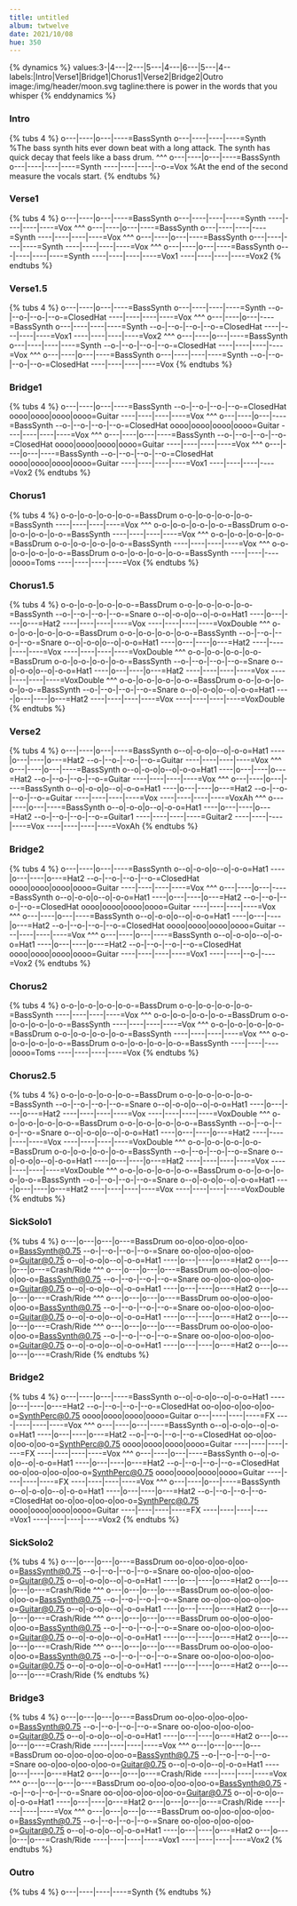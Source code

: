 ```yaml
---
title: untitled
album: twtwelve
date: 2021/10/08
hue: 350
---
```


{% dynamics %}
values:3-|4---\|2---|5---\|4---|6---|5---\|4--
labels:|Intro|Verse1|Bridge1|Chorus1|Verse2|Bridge2|Outro
image:/img/header/moon.svg
tagline:there is power in the words that you whisper
{% enddynamics %}
<!-- more -->

<!-- {% attrs %}
scale: TBD
tempo: 120
signature: 4/4
{% endattrs %} -->


### Intro
{% tubs 4 %}
o---|----|o---|----=BassSynth
o---|----|----|----=Synth
%The bass synth hits ever down beat with a long attack. The synth has quick decay that feels like a bass drum.
^^^
o---|----|o---|----=BassSynth
o---|----|----|----=Synth
----|----|----|--o-=Vox
%At the end of the second measure the vocals start.
{% endtubs %}

### Verse1
{% tubs 4 %}
o---|----|o---|----=BassSynth
o---|----|----|----=Synth
----|----|----|----=Vox
^^^
o---|----|o---|----=BassSynth
o---|----|----|----=Synth
----|----|----|----=Vox
^^^
o---|----|o---|----=BassSynth
o---|----|----|----=Synth
----|----|----|----=Vox
^^^
o---|----|o---|----=BassSynth
o---|----|----|----=Synth
----|----|----|----=Vox1
----|----|----|----=Vox2
{% endtubs %}

### Verse1.5
{% tubs 4 %}
o---|----|o---|----=BassSynth
o---|----|----|----=Synth
--o-|--o-|--o-|--o-=ClosedHat
----|----|----|----=Vox
^^^
o---|----|o---|----=BassSynth
o---|----|----|----=Synth
--o-|--o-|--o-|--o-=ClosedHat
----|----|----|----=Vox1
----|----|----|----=Vox2
^^^
o---|----|o---|----=BassSynth
o---|----|----|----=Synth
--o-|--o-|--o-|--o-=ClosedHat
----|----|----|----=Vox
^^^
o---|----|o---|----=BassSynth
o---|----|----|----=Synth
--o-|--o-|--o-|--o-=ClosedHat
----|----|----|----=Vox
{% endtubs %}

### Bridge1
{% tubs 4 %}
o---|----|o---|----=BassSynth
--o-|--o-|--o-|--o-=ClosedHat
oooo|oooo|oooo|oooo=Guitar
----|----|----|----=Vox
^^^
o---|----|o---|----=BassSynth
--o-|--o-|--o-|--o-=ClosedHat
oooo|oooo|oooo|oooo=Guitar
----|----|----|----=Vox
^^^
o---|----|o---|----=BassSynth
--o-|--o-|--o-|--o-=ClosedHat
oooo|oooo|oooo|oooo=Guitar
----|----|----|----=Vox
^^^
o---|----|o---|----=BassSynth
--o-|--o-|--o-|--o-=ClosedHat
oooo|oooo|oooo|oooo=Guitar
----|----|----|----=Vox1
----|----|----|----=Vox2
{% endtubs %}

### Chorus1
{% tubs 4 %}
o-o-|o-o-|o-o-|o-o-=BassDrum
o-o-|o-o-|o-o-|o-o-=BassSynth
----|----|----|----=Vox
^^^
o-o-|o-o-|o-o-|o-o-=BassDrum
o-o-|o-o-|o-o-|o-o-=BassSynth
----|----|----|----=Vox
^^^
o-o-|o-o-|o-o-|o-o-=BassDrum
o-o-|o-o-|o-o-|o-o-=BassSynth
----|----|----|----=Vox
^^^
o-o-|o-o-|o-o-|o-o-=BassDrum
o-o-|o-o-|o-o-|o-o-=BassSynth
----|----|----|oooo=Toms
----|----|----|----=Vox
{% endtubs %}

### Chorus1.5
{% tubs 4 %}
o-o-|o-o-|o-o-|o-o-=BassDrum
o-o-|o-o-|o-o-|o-o-=BassSynth
--o-|--o-|--o-|--o-=Snare
o--o|-o-o|o--o|-o-o=Hat1
----|o---|----|o---=Hat2
----|----|----|----=Vox
----|----|----|----=VoxDouble
^^^
o-o-|o-o-|o-o-|o-o-=BassDrum
o-o-|o-o-|o-o-|o-o-=BassSynth
--o-|--o-|--o-|--o-=Snare
o--o|-o-o|o--o|-o-o=Hat1
----|o---|----|o---=Hat2
----|----|----|----=Vox
----|----|----|----=VoxDouble
^^^
o-o-|o-o-|o-o-|o-o-=BassDrum
o-o-|o-o-|o-o-|o-o-=BassSynth
--o-|--o-|--o-|--o-=Snare
o--o|-o-o|o--o|-o-o=Hat1
----|o---|----|o---=Hat2
----|----|----|----=Vox
----|----|----|----=VoxDouble
^^^
o-o-|o-o-|o-o-|o-o-=BassDrum
o-o-|o-o-|o-o-|o-o-=BassSynth
--o-|--o-|--o-|--o-=Snare
o--o|-o-o|o--o|-o-o=Hat1
----|o---|----|o---=Hat2
----|----|----|----=Vox
----|----|----|----=VoxDouble
{% endtubs %}

### Verse2
{% tubs 4 %}
o---|----|o---|----=BassSynth
o--o|-o-o|o--o|-o-o=Hat1
----|o---|----|o---=Hat2
--o-|--o-|--o-|--o-=Guitar
----|----|----|----=Vox
^^^
o---|----|o---|----=BassSynth
o--o|-o-o|o--o|-o-o=Hat1
----|o---|----|o---=Hat2
--o-|--o-|--o-|--o-=Guitar
----|----|----|----=Vox
^^^
o---|----|o---|----=BassSynth
o--o|-o-o|o--o|-o-o=Hat1
----|o---|----|o---=Hat2
--o-|--o-|--o-|--o-=Guitar
----|----|----|----=Vox
----|----|----|----=VoxAh
^^^
o---|----|o---|----=BassSynth
o--o|-o-o|o--o|-o-o=Hat1
----|o---|----|o---=Hat2
--o-|--o-|--o-|--o-=Guitar1
----|----|----|----=Guitar2
----|----|----|----=Vox
----|----|----|----=VoxAh
{% endtubs %}

### Bridge2
{% tubs 4 %}
o---|----|o---|----=BassSynth
o--o|-o-o|o--o|-o-o=Hat1
----|o---|----|o---=Hat2
--o-|--o-|--o-|--o-=ClosedHat
oooo|oooo|oooo|oooo=Guitar
----|----|----|----=Vox
^^^
o---|----|o---|----=BassSynth
o--o|-o-o|o--o|-o-o=Hat1
----|o---|----|o---=Hat2
--o-|--o-|--o-|--o-=ClosedHat
oooo|oooo|oooo|oooo=Guitar
----|----|----|----=Vox
^^^
o---|----|o---|----=BassSynth
o--o|-o-o|o--o|-o-o=Hat1
----|o---|----|o---=Hat2
--o-|--o-|--o-|--o-=ClosedHat
oooo|oooo|oooo|oooo=Guitar
----|----|----|----=Vox
^^^
o---|----|o---|----=BassSynth
o--o|-o-o|o--o|-o-o=Hat1
----|o---|----|o---=Hat2
--o-|--o-|--o-|--o-=ClosedHat
oooo|oooo|oooo|oooo=Guitar
----|----|----|----=Vox1
----|----|--o-|----=Vox2
{% endtubs %}

### Chorus2
{% tubs 4 %}
o-o-|o-o-|o-o-|o-o-=BassDrum
o-o-|o-o-|o-o-|o-o-=BassSynth
----|----|----|----=Vox
^^^
o-o-|o-o-|o-o-|o-o-=BassDrum
o-o-|o-o-|o-o-|o-o-=BassSynth
----|----|----|----=Vox
^^^
o-o-|o-o-|o-o-|o-o-=BassDrum
o-o-|o-o-|o-o-|o-o-=BassSynth
----|----|----|----=Vox
^^^
o-o-|o-o-|o-o-|o-o-=BassDrum
o-o-|o-o-|o-o-|o-o-=BassSynth
----|----|----|oooo=Toms
----|----|----|----=Vox
{% endtubs %}

### Chorus2.5
{% tubs 4 %}
o-o-|o-o-|o-o-|o-o-=BassDrum
o-o-|o-o-|o-o-|o-o-=BassSynth
--o-|--o-|--o-|--o-=Snare
o--o|-o-o|o--o|-o-o=Hat1
----|o---|----|o---=Hat2
----|----|----|----=Vox
----|----|----|----=VoxDouble
^^^
o-o-|o-o-|o-o-|o-o-=BassDrum
o-o-|o-o-|o-o-|o-o-=BassSynth
--o-|--o-|--o-|--o-=Snare
o--o|-o-o|o--o|-o-o=Hat1
----|o---|----|o---=Hat2
----|----|----|----=Vox
----|----|----|----=VoxDouble
^^^
o-o-|o-o-|o-o-|o-o-=BassDrum
o-o-|o-o-|o-o-|o-o-=BassSynth
--o-|--o-|--o-|--o-=Snare
o--o|-o-o|o--o|-o-o=Hat1
----|o---|----|o---=Hat2
----|----|----|----=Vox
----|----|----|----=VoxDouble
^^^
o-o-|o-o-|o-o-|o-o-=BassDrum
o-o-|o-o-|o-o-|o-o-=BassSynth
--o-|--o-|--o-|--o-=Snare
o--o|-o-o|o--o|-o-o=Hat1
----|o---|----|o---=Hat2
----|----|----|----=Vox
----|----|----|----=VoxDouble
{% endtubs %}

### SickSolo1
{% tubs 4 %}
o---|o---|o---|o---=BassDrum
oo-o|oo-o|oo-o|oo-o=BassSynth@0.75
--o-|--o-|--o-|--o-=Snare
oo-o|oo-o|oo-o|oo-o=Guitar@0.75
o--o|-o-o|o--o|-o-o=Hat1
----|o---|----|o---=Hat2
o---|o---|o---|o---=Crash/Ride
^^^
o---|o---|o---|o---=BassDrum
oo-o|oo-o|oo-o|oo-o=BassSynth@0.75
--o-|--o-|--o-|--o-=Snare
oo-o|oo-o|oo-o|oo-o=Guitar@0.75
o--o|-o-o|o--o|-o-o=Hat1
----|o---|----|o---=Hat2
o---|o---|o---|o---=Crash/Ride
^^^
o---|o---|o---|o---=BassDrum
oo-o|oo-o|oo-o|oo-o=BassSynth@0.75
--o-|--o-|--o-|--o-=Snare
oo-o|oo-o|oo-o|oo-o=Guitar@0.75
o--o|-o-o|o--o|-o-o=Hat1
----|o---|----|o---=Hat2
o---|o---|o---|o---=Crash/Ride
^^^
o---|o---|o---|o---=BassDrum
oo-o|oo-o|oo-o|oo-o=BassSynth@0.75
--o-|--o-|--o-|--o-=Snare
oo-o|oo-o|oo-o|oo-o=Guitar@0.75
o--o|-o-o|o--o|-o-o=Hat1
----|o---|----|o---=Hat2
o---|o---|o---|o---=Crash/Ride
{% endtubs %}

### Bridge2
{% tubs 4 %}
o---|----|o---|----=BassSynth
o--o|-o-o|o--o|-o-o=Hat1
----|o---|----|o---=Hat2
--o-|--o-|--o-|--o-=ClosedHat
oo-o|oo-o|oo-o|oo-o=SynthPerc@0.75
oooo|oooo|oooo|oooo=Guitar
o---|----|----|----=FX
----|----|----|----=Vox
^^^
o---|----|o---|----=BassSynth
o--o|-o-o|o--o|-o-o=Hat1
----|o---|----|o---=Hat2
--o-|--o-|--o-|--o-=ClosedHat
oo-o|oo-o|oo-o|oo-o=SynthPerc@0.75
oooo|oooo|oooo|oooo=Guitar
----|----|----|----=FX
----|----|----|----=Vox
^^^
o---|----|o---|----=BassSynth
o--o|-o-o|o--o|-o-o=Hat1
----|o---|----|o---=Hat2
--o-|--o-|--o-|--o-=ClosedHat
oo-o|oo-o|oo-o|oo-o=SynthPerc@0.75
oooo|oooo|oooo|oooo=Guitar
----|----|----|----=FX
----|----|----|----=Vox
^^^
o---|----|o---|----=BassSynth
o--o|-o-o|o--o|-o-o=Hat1
----|o---|----|o---=Hat2
--o-|--o-|--o-|--o-=ClosedHat
oo-o|oo-o|oo-o|oo-o=SynthPerc@0.75
oooo|oooo|oooo|oooo=Guitar
----|----|----|----=FX
----|----|----|----=Vox1
----|----|----|----=Vox2
{% endtubs %}

### SickSolo2
{% tubs 4 %}
o---|o---|o---|o---=BassDrum
oo-o|oo-o|oo-o|oo-o=BassSynth@0.75
--o-|--o-|--o-|--o-=Snare
oo-o|oo-o|oo-o|oo-o=Guitar@0.75
o--o|-o-o|o--o|-o-o=Hat1
----|o---|----|o---=Hat2
o---|o---|o---|o---=Crash/Ride
^^^
o---|o---|o---|o---=BassDrum
oo-o|oo-o|oo-o|oo-o=BassSynth@0.75
--o-|--o-|--o-|--o-=Snare
oo-o|oo-o|oo-o|oo-o=Guitar@0.75
o--o|-o-o|o--o|-o-o=Hat1
----|o---|----|o---=Hat2
o---|o---|o---|o---=Crash/Ride
^^^
o---|o---|o---|o---=BassDrum
oo-o|oo-o|oo-o|oo-o=BassSynth@0.75
--o-|--o-|--o-|--o-=Snare
oo-o|oo-o|oo-o|oo-o=Guitar@0.75
o--o|-o-o|o--o|-o-o=Hat1
----|o---|----|o---=Hat2
o---|o---|o---|o---=Crash/Ride
^^^
o---|o---|o---|o---=BassDrum
oo-o|oo-o|oo-o|oo-o=BassSynth@0.75
--o-|--o-|--o-|--o-=Snare
oo-o|oo-o|oo-o|oo-o=Guitar@0.75
o--o|-o-o|o--o|-o-o=Hat1
----|o---|----|o---=Hat2
o---|o---|o---|o---=Crash/Ride
{% endtubs %}

### Bridge3
{% tubs 4 %}
o---|o---|o---|o---=BassDrum
oo-o|oo-o|oo-o|oo-o=BassSynth@0.75
--o-|--o-|--o-|--o-=Snare
oo-o|oo-o|oo-o|oo-o=Guitar@0.75
o--o|-o-o|o--o|-o-o=Hat1
----|o---|----|o---=Hat2
o---|o---|o---|o---=Crash/Ride
----|----|----|----=Vox
^^^
o---|o---|o---|o---=BassDrum
oo-o|oo-o|oo-o|oo-o=BassSynth@0.75
--o-|--o-|--o-|--o-=Snare
oo-o|oo-o|oo-o|oo-o=Guitar@0.75
o--o|-o-o|o--o|-o-o=Hat1
----|o---|----|o---=Hat2
o---|o---|o---|o---=Crash/Ride
----|----|----|----=Vox
^^^
o---|o---|o---|o---=BassDrum
oo-o|oo-o|oo-o|oo-o=BassSynth@0.75
--o-|--o-|--o-|--o-=Snare
oo-o|oo-o|oo-o|oo-o=Guitar@0.75
o--o|-o-o|o--o|-o-o=Hat1
----|o---|----|o---=Hat2
o---|o---|o---|o---=Crash/Ride
----|----|----|----=Vox
^^^
o---|o---|o---|o---=BassDrum
oo-o|oo-o|oo-o|oo-o=BassSynth@0.75
--o-|--o-|--o-|--o-=Snare
oo-o|oo-o|oo-o|oo-o=Guitar@0.75
o--o|-o-o|o--o|-o-o=Hat1
----|o---|----|o---=Hat2
o---|o---|o---|o---=Crash/Ride
----|----|----|----=Vox1
----|----|----|----=Vox2
{% endtubs %}

### Outro
{% tubs 4 %}
o---|----|----|----=Synth
{% endtubs %}